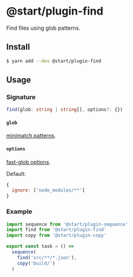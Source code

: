 # @start/plugin-find

Find files using glob patterns.

## Install

```sh
$ yarn add --dev @start/plugin-find
```

## Usage

### Signature

```ts
find(glob: string | string[], options?: {})
```

#### `glob`

[minimatch patterns](https://github.com/isaacs/minimatch#usage).

#### `options`

[fast-glob options](https://github.com/mrmlnc/fast-glob#options-1).

Default:

```js
{
  ignore: ['node_modules/**']
}
```

### Example

```js
import sequence from '@start/plugin-sequence'
import find from '@start/plugin-find'
import copy from '@start/plugin-copy'

export const task = () =>
  sequence(
    find('src/**/*.json'),
    copy('build/')
  )
```
